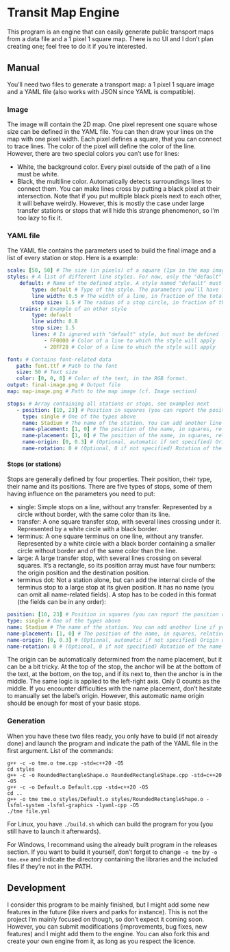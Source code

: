 # Transit Map Engine

This program is an engine that can easily generate public transport maps from a data file and a 1 pixel 1 square map. There is no UI and I don’t plan creating one; feel free to do it if you’re interested.

## Manual

You’ll need two files to generate a transport map: a 1 pixel 1 square image and a YAML file (also works with JSON since YAML is compatible).

### Image
The image will contain the 2D map. One pixel represent one square whose size can be defined in the YAML file. You can then draw your lines on the map with one pixel width. Each pixel defines a square, that you can connect to trace lines. The color of the pixel will define the color of the line. However, there are two special colors you can’t use for lines:
* White, the background color. Every pixel outside of the path of a line must be white.
* Black, the multiline color. Automatically detects surroundings lines to connect them. You can make lines cross by putting a black pixel at their intersection. Note that if you put multiple black pixels next to each other, it will behave weirdly. However, this is mostly the case under large transfer stations or stops that will hide this strange phenomenon, so I’m too lazy to fix it.

### YAML file
The YAML file contains the parameters used to build the final image and a list of every station or stop. Here is a example:
```yaml
scale: [50, 50] # The size (in pixels) of a square (1px in the map image will have this size in the final image).
styles: # A list of different line styles. For now, only the "default" type is available.
    default: # Name of the defined style. A style named "default" must be defined for every line that doesn’t have a specified style.
        type: default # Type of the style. The parameters you’ll have to specify depend of it.
        line width: 0.5 # The width of a line, in fraction of the total square. 1 means the line will take the entire square. You can have values greater than 1 (which means the line will be wider than a square).
        stop size: 1.5 # The radius of a stop circle, in fraction of the total square. Works like above.
    trains: # Example of an other style
        type: default
        line width: 0.8
        stop size: 1.5
        lines: # Is ignored with "default" style, but must be defined for every other style
            - FF0000 # Color of a line to which the style will apply
            - 28FF28 # Color of a line to which the style will apply

font: # Contains font-related data
   path: font.ttf # Path to the font
   size: 50 # Text size
   color: [0, 0, 0] # Color of the text, in the RGB format.
output: final-image.png # Output file
map: map-image.png # Path to the map image (cf. Image section)

stops: # Array containing all stations or stops, see examples next
   - position: [10, 23] # Position in squares (you can report the position of the pixel in the map image on which you want to add the stop). If the stop is large, your position field should look like something like [10, 23, 12, 25] ([x1, y1, x2, y2]).
     type: single # One of the types above
     name: Stadium # The name of the station. You can add another line if you surround the name with "" and separate the two lines with \n
     name-placement: [1, 0] # The position of the name, in squares, relative to the center of the stop. More details next.
     name-placement: [1, 0] # The position of the name, in squares, relative to the center of the stop. If name-origin is not specified, the origin is automatically set (more details below).
     name-origin: [0, 0.3] # (Optional, automatic if not specified) Origin of the name label. The numer entered is multiplied by the width (if x) or height (if y) of the name label. [0,0] means top-left, [1, 1] means bottom-right.
     name-rotation: 0 # (Optional, 0 if not specified) Rotation of the name label around the origin, in degrees. 
```

#### Stops (or stations)
Stops are generally defined by four properties. Their position, their type, their name and its positions. There are five types of stops, some of them having influence on the parameters you need to put:
* single: Simple stops on a line, without any transfer. Represented by a circle without border, with the same color than its line.
* transfer: A one square transfer stop, with several lines crossing under it. Represented by a white circle with a black border.
* terminus: A one square terminus on one line, without any transfer. Represented by a white circle with a black border containing a smaller circle without border and of the same color than the line.
* large: A large transfer stop, with several lines crossing on several squares. It’s a rectangle, so its position array must have four numbers: the origin position and the destination position.
* terminus dot: Not a station alone, but can add the internal circle of the terminus stop to a large stop at its given position. It has no name (you can omit all name-related fields).
A stop has to be coded in this format (the fields can be in any order):
```yaml
position: [10, 23] # Position in squares (you can report the position of the pixel in the map image on which you want to add the stop). If the stop is large, your position field should look like something like [10, 23, 12, 25] ([x1, y1, x2, y2]).
type: single # One of the types above
name: Stadium # The name of the station. You can add another line if you surround the name with "" and separate the two lines with \n
name-placement: [1, 0] # The position of the name, in squares, relative to the center of the stop. If name-origin is not specified, the origin is automatically set (more details below).
name-origin: [0, 0.3] # (Optional, automatic if not specified) Origin of the name label. The numer entered is multiplied by the width (if x) or height (if y) of the name label. [0,0] means top-left, [1, 1] means bottom-right.
name-rotation: 0 # (Optional, 0 if not specified) Rotation of the name label around the origin, in degrees. 
```
The origin can be automatically determined from the name placement, but it can be a bit tricky. At the top of the stop, the anchor will be at the bottom of the text, at the bottom, on the top, and if its next to, then the anchor is in the middle. The same logic is applied to the left-right axis. Only 0 counts as the middle. If you encounter difficulties with the name placement, don’t hesitate to manually set the label’s origin. However, this automatic name origin should be enough for most of your basic stops.

### Generation
When you have these two files ready, you only have to build (if not already done) and launch the program and indicate the path of the YAML file in the first argument. List of the commands:
```
g++ -c -o tme.o tme.cpp -std=c++20 -O5
cd styles
g++ -c -o RoundedRectangleShape.o RoundedRectangleShape.cpp -std=c++20 -O5
g++ -c -o Default.o Default.cpp -std=c++20 -O5
cd ..
g++ -o tme tme.o styles/Default.o styles/RoundedRectangleShape.o -lsfml-system -lsfml-graphics -lyaml-cpp -O5
./tme file.yml
```

For Linux, you have `./build.sh` which can build the program for you (you still have to launch it afterwards).

For Windows, I recommand using the already built program in the releases section. If you want to build it yourself, don’t forget to change `-o tme` by `-o tme.exe` and indicate the directory containing the libraries and the included files if they’re not in the PATH.

## Development
I consider this program to be mainly finished, but I might add some new features in the future (like rivers and parks for instance). This is not the project I’m mainly focused on though, so don’t expect it coming soon. However, you can submit modifications (improvements, bug fixes, new features) and I might add them to the engine. You can also fork this and create your own engine from it, as long as you respect the licence.
